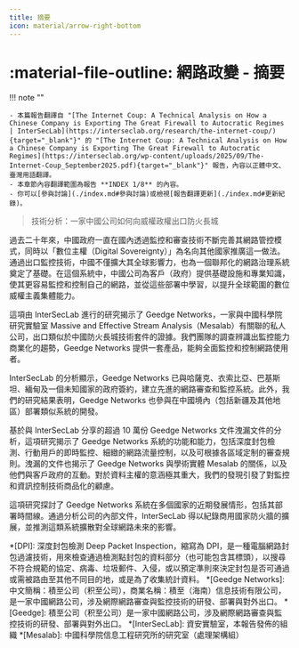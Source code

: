 ```yaml
---
title: 摘要
icon: material/arrow-right-bottom
---
```


# :material-file-outline: 網路政變 - 摘要

!!! note ""

    - 本篇報告翻譯自 "[The Internet Coup: A Technical Analysis on How a Chinese Company is Exporting The Great Firewall to Autocratic Regimes | InterSecLab](https://interseclab.org/research/the-internet-coup/){target="_blank"}" 的 "[The Internet Coup: A Technical Analysis on How a Chinese Company is Exporting The Great Firewall to Autocratic Regimes](https://interseclab.org/wp-content/uploads/2025/09/The-Internet-Coup_September2025.pdf){target="_blank"}" 報告，內容以正體中文、臺灣用語翻譯。
    - 本章節內容翻譯範圍為報告 **INDEX 1/8** 的內容。
    - 你可以[參與討論](./index.md#參與討論)或檢視[報告翻譯更新](./index.md#更新紀錄)。

> 技術分析：一家中國公司如何向威權政權出口防火長城

過去二十年來，中國政府一直在國內透過監控和審查技術不斷完善其網路管控模式，同時以「數位主權（Digital Sovereignty）」為名向其他國家推廣這一做法。通過出口監控技術，中國不僅擴大其全球影響力，也為一個聯邦化的網路治理系統奠定了基礎。在這個系統中，中國公司為客戶（政府）提供基礎設施和專業知識，使其更容易監控和控制自己的網路，並從這些部署中學習，以提升全球範圍的數位威權主義集體能力。

這項由 InterSecLab 進行的研究揭示了 Geedge Networks，一家與中國科學院研究實驗室 Massive and Effective Stream Analysis（Mesalab）有關聯的私人公司，出口類似於中國防火長城技術套件的證據。我們團隊的調查辨識出監控能力商業化的趨勢，Geedge Networks 提供一套產品，能夠全面監控和控制網路使用者。

InterSecLab 的分析顯示，Geedge Networks 已與哈薩克、衣索比亞、巴基斯坦、緬甸及一個未知國家的政府簽約，建立先進的網路審查和監控系統。此外，我們的研究結果表明，Geedge Networks 也參與在中國境內（包括新疆及其他地區）部署類似系統的開發。

基於與 InterSecLab 分享的超過 10 萬份 Geedge Networks 文件洩漏文件的分析，這項研究揭示了 Geedge Networks 系統的功能和能力，包括深度封包檢測、行動用戶的即時監控、細緻的網路流量控制，以及可根據各區域定制的審查規則。洩漏的文件也揭示了 Geedge Networks 與學術實體 Mesalab 的關係，以及他們與客戶政府的互動。對於資料主權的意涵極其重大，我們的發現引發了對監控和資訊控制技術商品化的顧慮。

這項研究探討了 Geedge Networks 系統在多個國家的近期發展情形，包括其部署時間線。通過分析公司的內部文件，InterSecLab 得以紀錄商用國家防火牆的擴展，並推測這類系統擴散對全球網路未來的影響。

*[DPI]: 深度封包檢測 Deep Packet Inspection，縮寫為 DPI，是一種電腦網路封包過濾技術，用來檢查通過檢測點封包的資料部分（也可能包含其標頭），以搜尋不符合規範的協定、病毒、垃圾郵件、入侵，或以預定準則來決定封包是否可通過或需被路由至其他不同目的地，或是為了收集統計資料。
*[Geedge Networks]: 中文簡稱：積至公司（积至公司），商業名稱：積至（海南）信息技術有限公司，是一家中國網路公司，涉及網際網路審查與監控技術的研發、部署與對外出口。
*[Geedge]: 積至公司（积至公司）是一家中國網路公司，涉及網際網路審查與監控技術的研發、部署與對外出口。
*[InterSecLab]: 資安實驗室，本報告發佈的組織
*[Mesalab]: 中國科學院信息工程研究所的研究室（處理架構組）
